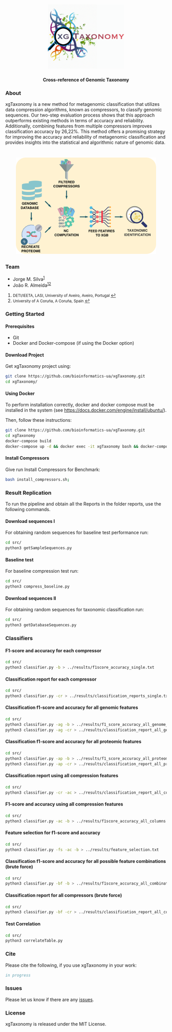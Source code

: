 <h1 align="center"><img src="logo/xgtaxonomy_logo.png"
alt="xgtax_logo" height="200" border="0" /></h1>
<p align="center"><b>Cross-reference of Genomic Taxonomy</b></p>


### About

xgTaxonomy is a new method for metagenomic classification that utilizes data compression algorithms, known as compressors, to classify genomic sequences. Our two-step evaluation process shows that this approach outperforms existing methods in terms of accuracy and reliability. Additionally, combining features from multiple compressors improves classification accuracy by 26,22%. This method offers a promising strategy for improving the accuracy and reliability of metagenomic classification and provides insights into the statistical and algorithmic nature of genomic data.

<h1 align="center"><img src="logo/graphical_abstract.png"
alt="xgtax_logo" height="300" border="0" /></h1>

### Team

* Jorge M. Silva<sup id="a1">[1](#f1)</sup>
* João R. Almeida<sup id="a1">[1](#f1)</sup><sup id="a2">[2](#f2)</sup>

1. <small id="f1"> DETI/IEETA, LASI, University of Aveiro, Aveiro, Portugal </small> [↩](#a1)
2. <small id="f2"> University of A Coruña, A Coruña, Spain </small> [↩](#a2)

### Getting Started

#### Prerequisites

- Git
- Docker and Docker-compose (if using the Docker option)

#### Download Project

Get xgTaxonomy project using:

```bash
git clone https://github.com/bioinformatics-ua/xgTaxonomy.git
cd xgTaxonomy/
```

#### Using Docker

To perform installation correctly, docker and docker compose must be installed in the system (see <https://docs.docker.com/engine/install/ubuntu/>).

Then, follow these instructions:

```sh
git clone https://github.com/bioinformatics-ua/xgTaxonomy.git
cd xgTaxonomy
docker-compose build
docker-compose up -d && docker exec -it xgTaxonomy bash && docker-compose down
```

#### Install Compressors

Give run Install Compressors for Benchmark:

``` bash
bash install_compressors.sh;
```

### Result Replication

To run the pipeline and obtain all the Reports in the folder reports, use the following commands.

#### Download sequences I

For obtaining random sequences for baseline test performance run:

``` bash
cd src/
python3 getSampleSequences.py 
```

#### Baseline test

For baseline compression test run:

``` bash
cd src/
python3 compress_baseline.py
```

#### Download sequences II

For obtaining random sequences for taxonomic classification run:

``` bash
cd src/
python3 getDatabaseSequences.py 
```

### Classifiers

#### F1-score and accuracy for each compressor

```bash
cd src/
python3 classifier.py -b > ../results/f1score_accuracy_single.txt
```

#### Classification report for each compressor

```bash
cd src/
python3 classifier.py -cr > ../results/classification_reports_single.txt
```

#### Classification f1-score and accuracy for all genomic features

```bash
cd src/
python3 classifier.py -ag -b > ../results/f1_score_accuracy_all_genome_features.txt
python3 classifier.py -ag -cr > ../results/classification_report_all_genome_features.txt 
```

#### Classification f1-score and accuracy for all proteomic features

```bash
cd src/
python3 classifier.py -ap -b > ../results/f1_score_accuracy_all_proteome_features.txt
python3 classifier.py -ap -cr > ../results/classification_report_all_proteome_features.txt
```

#### Classification report using all compression features

```bash
cd src/
python3 classifier.py -cr -ac > ../results/classification_report_all_columns.txt
```

#### F1-score and accuracy using all compression features

```bash
cd src/
python3 classifier.py -ac -b > ../results/f1score_accuracy_all_columns.txt
```

#### Feature selection for f1-score and accuracy

```bash
cd src/
python3 classifier.py -fs -ac -b > ../results/feature_selection.txt
```

#### Classification f1-score and accuracy for all possible feature combinations (brute force)

```bash
cd src/
python3 classifier.py -bf -b > ../results/f1score_accuracy_all_combinations.txt
```

#### Classification report for all compressors (brute force)

```bash
cd src/
python3 classifier.py -bf -cr > ../results/classification_report_all_combinations.txt
```

#### Test Correlation

```bash
cd src/
python3 correlateTable.py
```

### Cite

Please cite the following, if you use xgTaxonomy in your work:

```bib
in progress
```

### Issues

Please let us know if there are any
[issues](https://github.com/bioinformatics-ua/COMPACT/issues).

### License
xgTaxonomy is released under the MIT License.